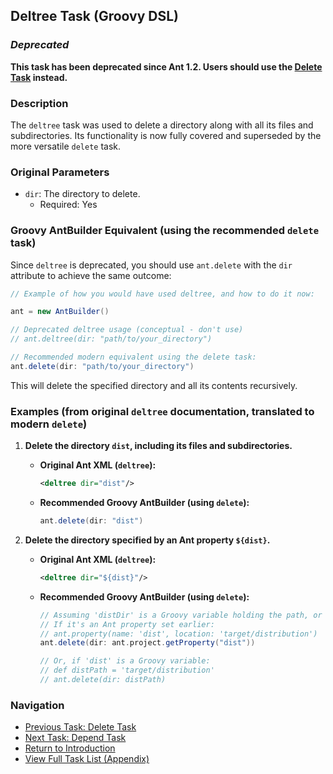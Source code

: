## Deltree Task (Groovy DSL)

### _Deprecated_

**This task has been deprecated since Ant 1.2. Users should use the [Delete Task](Delete_Task_Groovy.md) instead.**

### Description

The `deltree` task was used to delete a directory along with all its files and subdirectories. Its functionality is now fully covered and superseded by the more versatile `delete` task.

### Original Parameters

*   `dir`: The directory to delete.
    *   Required: Yes

### Groovy AntBuilder Equivalent (using the recommended `delete` task)

Since `deltree` is deprecated, you should use `ant.delete` with the `dir` attribute to achieve the same outcome:

```groovy
// Example of how you would have used deltree, and how to do it now:

ant = new AntBuilder()

// Deprecated deltree usage (conceptual - don't use)
// ant.deltree(dir: "path/to/your_directory")

// Recommended modern equivalent using the delete task:
ant.delete(dir: "path/to/your_directory")
```

This will delete the specified directory and all its contents recursively.

### Examples (from original `deltree` documentation, translated to modern `delete`)

1.  **Delete the directory `dist`, including its files and subdirectories.**

    *   **Original Ant XML (`deltree`):**
        ```xml
        <deltree dir="dist"/>
        ```
    *   **Recommended Groovy AntBuilder (using `delete`):**
        ```groovy
        ant.delete(dir: "dist")
        ```

2.  **Delete the directory specified by an Ant property `${dist}`.**

    *   **Original Ant XML (`deltree`):**
        ```xml
        <deltree dir="${dist}"/>
        ```
    *   **Recommended Groovy AntBuilder (using `delete`):**
        ```groovy
        // Assuming 'distDir' is a Groovy variable holding the path, or an Ant property
        // If it's an Ant property set earlier:
        // ant.property(name: 'dist', location: 'target/distribution')
        ant.delete(dir: ant.project.getProperty("dist"))

        // Or, if 'dist' is a Groovy variable:
        // def distPath = 'target/distribution'
        // ant.delete(dir: distPath)
        ```

### Navigation

*   [Previous Task: Delete Task](Delete_Task_Groovy.md)
*   [Next Task: Depend Task](Depend_Task_Groovy.md)
*   [Return to Introduction](00-Introduction_Groovy_Ant_Manual.md)
*   [View Full Task List (Appendix)](Appendix_A_Ant_XML_to_Groovy_Mapping.md)

